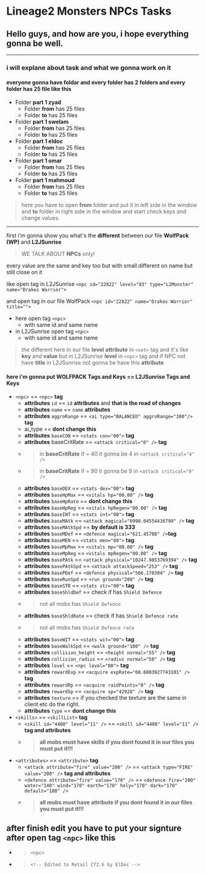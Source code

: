 # Lineage2 Monsters NPCs Tasks
## Hello guys, and how are you, i hope everything gonna be well.
---
### i will explane about task and what we gonna work on it
#### everyone gonna have foldar and every folder has 2 folders and every folder has 25 file like this
- Folder **part 1 zyad**
  - Folder **from** has 25 files
  - Folder **to** has 25 files
- Folder **part 1 swelam**
  - Folder **from** has 25 files
  - Folder **to** has 25 files
- Folder **part 1 eldoc**
  - Folder **from** has 25 files
  - Folder **to** has 25 files
- Folder **part 1 omar**
  - Folder **from** has 25 files
  - Folder **to** has 25 files
- Folder **part 1 mahmoud**
  - Folder **from** has 25 files
  - Folder **to** has 25 files
> here you have to open **from** folder and put it in left side in the window and **to** folder in right side in the window and start check keys and change values.

---

first i'm gonna show you what's the **different** between our file **WolfPack (WP)** and **L2JSunrise**
> WE TALK ABOUT **NPCs** only!
> 
every value are the same and key too but with small different on name but still close on it

like open tag in L2JSunrise
`<npc id="22822" level="83" type="L2Monster" name="Drakos Warrior">`

and open tag in our file WolfPack
`<npc id="22822" name="Drakos Warrior" title="">`
- here open tag `<npc>`
  - with same id and same name
- in L2JSunrise open tag `<npc>`
  - with same id and same name
> the different here in our file **level** **attribute** in `<set>` tag and it's like **key** and **value** but in L2JSunrise **level** in `<npc>` tag and if NPC not have **title** in L2JSunrise not gonna be have this **attribute**

#### here i'm gonna put WOLFPACK Tags and Keys == L2JSunrise Tags and Keys
- `<npc>` == `<npc>` **tag**
  - **attributes** `id` == `id` **attributes** and **that is the road of changes**
  - **attributes** `name` == `name` **attributes**
  - **attributes** `aggroRange` == `<ai type="BALANCED" aggroRange="300"/>` **tag**
  - ai_type == **dont change this**
  - **attributes** `baseCON` == `<stats con="00">` **tag**
  - **attributes** baseCritRate == `<attack critical="0" />` **tag**
  - > in **baseCritRate** if = 40 it gonna be 4 in  `<attack critical="4" />`
  - > in **baseCritRate** if = 90 it gonna be 9 in  `<attack critical="9" />`
  - **attributes** `baseDEX` == `<stats dex="00">` **tag**
  - **attributes** `baseHpMax` == `<vitals hp="00.00" />` **tag**
  - **attributes** `baseHpRate` == **dont change this**
  - **attributes** `baseHpReg` == `<vitals hpRegen="00.00" />` **tag**
  - **attributes** `baseINT` == `<stats int="00">` **tag**
  - **attributes** `baseMAtk` == `<attack magical="6998.04554416799" />` **tag**
  - **attributes** `baseMAtkSpd` == **by default is 333**
  - **attributes** `baseMDef` == `<defence magical="621.45708" />`**tag**
  - **attributes** `baseMEN` == `<stats men="00">` **tag**
  - **attributes** `baseMpMax` == `<vitals mp="00.00" />` **tag**
  - **attributes** `baseMpReg` == `<vitals mpRegen="00.00" />` **tag**
  - **attributes** `basePAtk` == `<attack physical="10247.9853769394" />` **tag**
  - **attributes** `basePAtkSpd` == `<attack attackSpeed="253" />` **tag**
  - **attributes** `basePDef` == `<defence physical="566.178304" />` **tag**
  - **attributes** `baseRunSpd` == `<run ground="200" />` **tag**
  - **attributes** `baseSTR` == `<stats str="00">` **tag**
  - **attributes** `baseShldDef` == check if has `Shield Defence`
  - > not all mobs has `Shield Defence`
  - **attributes** `baseShldRate` == check if has `Shield Defence rate`
  - > not all mobs has `Shield Defence rate`
  - **attributes** `baseWIT` == `<stats wit="00">` **tag**
  - **attributes** `baseWalkSpd` == `<walk ground="100" />` **tag**
  - **attributes** `collision_height` == `<height normal="55" />` **tag**
  - **attributes** `collision_radius` == `<radius normal="50" />` **tag**
  - **attributes** `level` == `<npc level="00">` **tag**
  - **attributes** `rewardExp` == `<acquire expRate="60.6003927743101" />` **tag**
  - **attributes** `rewardRp` == `<acquire raidPoints="0" />` **tag**
  - **attributes** `rewardSp` == `<acquire sp="42928" />` **tag**
  - **attributes** `texture` == if you checked the texture are the same in client etc do the right.
  - **attributes** `type` == **dont change this**
- `<skills>` == `<skillList>` **tag**
  - `<skill id="4408" level="11" />` == `<skill id="4408" level="11" />` **tag and attributes**
  - > **all mobs must have skills if you dont found it in our files you must put it!!!**
- `<attributes>` == `<attribute>` **tag**
  - `<attack attribute="fire" value="200" />` == `<attack type="FIRE" value="200" />` **tag and attributes**
  - `<defence attribute="fire" value="170" />` == `<defence fire="200" water="140" wind="170" earth="170" holy="170" dark="170" default="180" />`
  - > **all mobs must have attribute if you dont found it in our files you must put it!!!**

## after finish edit you have to put your signture after open tag `<npc>` like this
 - > `<npc>`
 - > `<!-- Edited to Retail CT2.6 by ElDoc -->`
